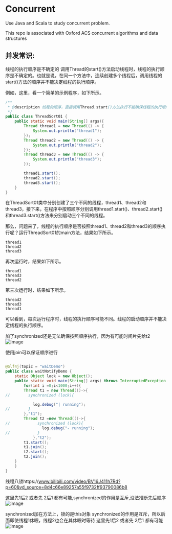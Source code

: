 # Concurrent

Use Java and Scala to study concurrent problem.

This repo is associated with Oxford ACS concurrent algorithms and data structures


## 并发常识:

线程的执行顺序是不确定的
调用Thread的start()方法启动线程时，线程的执行顺序是不确定的。也就是说，在同一个方法中，连续创建多个线程后，调用线程的start()方法的顺序并不能决定线程的执行顺序。

例如，这里，看一个简单的示例程序，如下所示。
```java
/**
 * @description 线程的顺序，直接调用Thread.start()方法执行不能确保线程的执行顺序
 */
public class ThreadSort01 {
    public static void main(String[] args){
        Thread thread1 = new Thread(() -> {
            System.out.println("thread1");
        });
        Thread thread2 = new Thread(() -> {
            System.out.println("thread2");
        });
        Thread thread3 = new Thread(() -> {
            System.out.println("thread3");
        });

        thread1.start();
        thread2.start();
        thread3.start();
    }
}
```
在ThreadSort01类中分别创建了三个不同的线程，thread1、thread2和thread3，接下来，在程序中按照顺序分别调用thread1.start()、thread2.start()和thread3.start()方法来分别启动三个不同的线程。

那么，问题来了，线程的执行顺序是否按照thread1、thread2和thread3的顺序执行呢？运行ThreadSort01的main方法，结果如下所示。
```
thread1
thread2
thread3
```
再次运行时，结果如下所示。
```
thread1
thread3
thread2
```
第三次运行时，结果如下所示。
```
thread2
thread3
thread1
```
可以看到，每次运行程序时，线程的执行顺序可能不同。线程的启动顺序并不能决定线程的执行顺序。


加了synchronized还是无法确保按照顺序执行，因为有可能时间片先给t2
![image](https://user-images.githubusercontent.com/46443218/197407729-9e197b60-5aca-4ccc-a7d7-e23fc36817f7.png)


使用join可以保证顺序进行
```java

@Slf4j(topic = "waitDemo")
public class waitNotifyDemo {
    static Object lock = new Object();
    public static void main(String[] args) throws InterruptedException {
        for(int i =0;i<1000;i++){
        Thread t1 = new Thread(()->{
//        synchronized (lock){

            log.debug("| running");
//        }
        },"t1");
        Thread t2 =new Thread(()->{
//            synchronized (lock){
                log.debug("- running");
//            }
            },"t2");
        t1.start();
        t1.join();
        t2.start();
        t2.join();
    }
    }
}
```


线程八锁https://www.bilibili.com/video/BV16J411h7Rd?p=60&vd_source=8d4c66e89257a55f9732ff93790086b8

这里先1后2 或者先 2后1 都有可能,synchronized的作用是互斥,没法推断先后顺序
![image](https://user-images.githubusercontent.com/46443218/201550761-3930e79a-aa0f-47f0-8713-526085770ae4.png)

synchronized加在方法上，锁的是this对象
synchronized的作用是互斥，所以后面即使线程1休眠，线程2也会在其休眠时等待
这里先1后2 或者先 2后1 都有可能
![image](https://user-images.githubusercontent.com/46443218/201551043-27d35f6e-5fcc-4868-ab7a-9152ca55c1cf.png)
